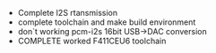 * Complete I2S rtansmission
* complete toolchain and make build environment
* don`t working pcm-i2s 16bit USB->DAC conversion
* COMPLETE worked F411CEU6 toolchain